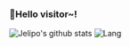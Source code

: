### 🎉Hello visitor~!
![Jelipo's github stats](https://github-readme-stats.vercel.app/api?username=jelipo&count_private=true)
![Lang](https://github-readme-stats.vercel.app/api/top-langs/?username=jelipo&hide=ipynb,html,css)
